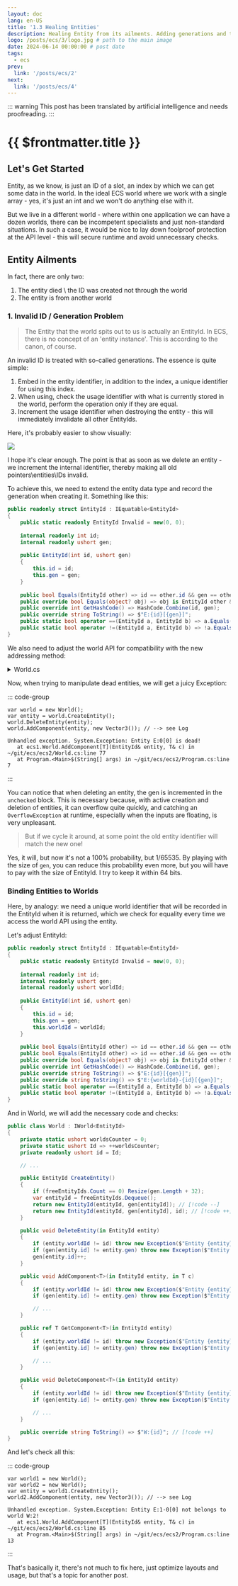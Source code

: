 ```yaml
---
layout: doc
lang: en-US
title: '1.3 Healing Entities'
description: Healing Entity from its ailments. Adding generations and tie it to a world.
logo: /posts/ecs/3/logo.jpg # path to the main image
date: 2024-06-14 00:00:00 # post date
tags:
  - ecs
prev:
  link: '/posts/ecs/2' 
next:
  link: '/posts/ecs/4'
---
```

::: warning
This post has been translated by artificial intelligence and needs proofreading.
:::

# {{ $frontmatter.title }}

## Let's Get Started

Entity, as we know, is just an ID of a slot, an index by which we can get some data in the world. In the ideal ECS world where we work with a single array - yes, it's just an int and we won't do anything else with it.

But we live in a different world - where within one application we can have a dozen worlds, there can be incompetent specialists and just non-standard situations. In such a case, it would be nice to lay down foolproof protection at the API level - this will secure runtime and avoid unnecessary checks.

## Entity Ailments

In fact, there are only two:
1. The entity died \ the ID was created not through the world
2. The entity is from another world

### 1. Invalid ID / Generation Problem

> The Entity that the world spits out to us is actually an EntityId. In ECS, there is no concept of an 'entity instance'.
> This is according to the canon, of course.

An invalid ID is treated with so-called generations. The essence is quite simple:
1. Embed in the entity identifier, in addition to the index, a unique identifier for using this index.
2. When using, check the usage identifier with what is currently stored in the world, perform the operation only if they are equal.
3. Increment the usage identifier when destroying the entity - this will immediately invalidate all other EntityIds.

Here, it's probably easier to show visually:

![](1.svg)

I hope it's clear enough. The point is that as soon as we delete an entity - we increment the internal identifier, thereby making all old pointers\entities\IDs invalid.

To achieve this, we need to extend the entity data type and record the generation when creating it.
Something like this:

```csharp
public readonly struct EntityId : IEquatable<EntityId>
{
    public static readonly EntityId Invalid = new(0, 0);
    
    internal readonly int id;
    internal readonly ushort gen;
    
    public EntityId(int id, ushort gen)
    {
        this.id = id;
        this.gen = gen;
    }
    
    public bool Equals(EntityId other) => id == other.id && gen == other.gen;
    public override bool Equals(object? obj) => obj is EntityId other && Equals(other);
    public override int GetHashCode() => HashCode.Combine(id, gen);
    public override string ToString() => $"E:{id}[{gen}]";
    public static bool operator ==(EntityId a, EntityId b) => a.Equals(b);
    public static bool operator !=(EntityId a, EntityId b) => !a.Equals(b);
}
```

We also need to adjust the world API for compatibility with the new addressing method:

<details>
    <summary>World.cs</summary>

> The full code can be found [here](https://github.com/blackbone/ecs/tree/main/ecs2)

```csharp

public class World : IWorld<EntityId>
{
    private bool[] isAlive;     // [!code --]
    private ushort[] gen;       // [!code ++]

    // ...

    public World(int entityCount = 256) => Resize(entityCount);

    private void Resize(in int size)
    {
        var initialSize = isAlive?.Length ?? 0; // [!code --]
        var initialSize = gen?.Length ?? 0;     // [!code ++]
        if (initialSize >= size) return;

        Array.Resize(ref isAlive, size);        // [!code --]
        Array.Resize(ref gen, size);            // [!code ++]

        // ...
    }

    // CRUD [C]reate :: world
    public EntityId CreateEntity()
    {
        if (freeEntityIds.Count == 0) Resize(isAlive.Length + 32);  // [!code --]
        var entity = freeEntityIds.Dequeue();                       // [!code --]
        isAlive[entity] = true;                                     // [!code --]
        return entity;                                              // [!code --]
        if (freeEntityIds.Count == 0) Resize(gen.Length + 32);      // [!code ++]
        var entityId = freeEntityIds.Dequeue();                     // [!code ++]
        return new EntityId(entityId, gen[entityId]);               // [!code ++]
    }

    // CRUD [D]elete :: world
    public void DeleteEntity(in EntityId entity)
    {
        isAlive[entity] = false;                                                            // [!code --]
        if (gen[entity.id] != entity.gen) throw new Exception($"Entity {entity} is dead!"); // [!code ++]
        unchecked                                                                           // [!code ++]
        {                                                                                   // [!code ++]
            gen[entity.id]++;                                                               // [!code ++]
        }                                                                                   // [!code ++]
    }

    // CRUD [C]reate :: entity
    public void AddComponent<T>(in int entityId, in T c)                                    // [!code --]
    public void AddComponent<T>(in EntityId entity, in T c)                                 // [!code ++]
    {
        if (gen[entity.id] != entity.gen) throw new Exception($"Entity {entity} is dead!"); // [!code ++]
        
        // ...
    }

    // CRUD [R]ead/[U]pdate :: entity
    public ref T GetComponent<T>(in int entityId)                                           // [!code --]
    public ref T GetComponent<T>(in EntityId entity)                                        // [!code ++]
    {
        if (gen[entity.id] != entity.gen) throw new Exception($"Entity {entity} is dead!"); // [!code ++]
        
        // ...
    }

    // CRUD [D]elete :: entity
    public void DeleteComponent<T>(in int entityId)                                         // [!code --]
    public void DeleteComponent<T>(in EntityId entity)                                      // [!code ++]
    {
        if (gen[entity.id] != entity.gen) throw new Exception($"Entity {entity} is dead!"); // [!code ++]
        
        // ...
    }
}

```

</details>

Now, when trying to manipulate dead entities, we will get a juicy Exception:

::: code-group

```csharp{4} [Program.cs]
var world = new World();
var entity = world.CreateEntity();
world.DeleteEntity(entity);
world.AddComponent(entity, new Vector3()); // --> see Log
```

```log [Log]
Unhandled exception. System.Exception: Entity E:0[0] is dead!
   at ecs1.World.AddComponent[T](EntityId& entity, T& c) in ~/git/ecs/ecs2/World.cs:line 77
   at Program.<Main>$(String[] args) in ~/git/ecs/ecs2/Program.cs:line 7
```

:::

You can notice that when deleting an entity, the gen is incremented in the `unchecked` block.
This is necessary because, with active creation and deletion of entities, it can overflow quite quickly, and catching an `OverflowException` at runtime, especially when the inputs are floating, is very unpleasant.

> But if we cycle it around, at some point the old entity identifier will match the new one!

Yes, it will, but now it's not a 100% probability, but 1/65535. By playing with the size of `gen`, you can reduce this probability even more, but you will have to pay with the size of EntityId. I try to keep it within 64 bits.

### Binding Entities to Worlds

Here, by analogy: we need a unique world identifier that will be recorded in the EntityId when it is returned, which we check for equality every time we access the world API using the entity.

Let's adjust EntityId:

```csharp
public readonly struct EntityId : IEquatable<EntityId>
{
    public static readonly EntityId Invalid = new(0, 0);
    
    internal readonly int id;
    internal readonly ushort gen;
    internal readonly ushort worldId;                                                                       // [!code ++]
    
    public EntityId(int id, ushort gen)
    {
        this.id = id;
        this.gen = gen;
        this.worldId = worldId;                                                                             // [!code ++]
    }
    
    public bool Equals(EntityId other) => id == other.id && gen == other.gen;                               // [!code --]
    public bool Equals(EntityId other) => id == other.id && gen == other.gen && worldId == other.worldId;   // [!code ++]
    public override bool Equals(object? obj) => obj is EntityId other && Equals(other);
    public override int GetHashCode() => HashCode.Combine(id, gen);
    public override string ToString() => $"E:{id}[{gen}]";                                                  // [!code --]
    public override string ToString() => $"E:{worldId}-{id}[{gen}]";                                        // [!code ++]
    public static bool operator ==(EntityId a, EntityId b) => a.Equals(b);
    public static bool operator !=(EntityId a, EntityId b) => !a.Equals(b);
}
```

And in World, we will add the necessary code and checks:

```csharp
public class World : IWorld<EntityId>
{
    private static ushort worldsCounter = 0;
    private static ushort Id => ++worldsCounter;
    private readonly ushort id = Id;

    // ...

    public EntityId CreateEntity()
    {
        if (freeEntityIds.Count == 0) Resize(gen.Length + 32);
        var entityId = freeEntityIds.Dequeue();
        return new EntityId(entityId, gen[entityId]); // [!code --]
        return new EntityId(entityId, gen[entityId], id); // [!code ++]
    }

    public void DeleteEntity(in EntityId entity)
    {
        if (entity.worldId != id) throw new Exception($"Entity {entity} not belongs to world {this}!"); // [!code ++]
        if (gen[entity.id] != entity.gen) throw new Exception($"Entity {entity} is dead!");
        gen[entity.id]++;
    }

    public void AddComponent<T>(in EntityId entity, in T c)
    {
        if (entity.worldId != id) throw new Exception($"Entity {entity} not belongs to world {this}!"); // [!code ++]
        if (gen[entity.id] != entity.gen) throw new Exception($"Entity {entity} is dead!");

        // ...
    }

    public ref T GetComponent<T>(in EntityId entity)
    {
        if (entity.worldId != id) throw new Exception($"Entity {entity} not belongs to world {this}!"); // [!code ++]
        if (gen[entity.id] != entity.gen) throw new Exception($"Entity {entity} is dead!");

        // ...
    }

    public void DeleteComponent<T>(in EntityId entity)
    {
        if (entity.worldId != id) throw new Exception($"Entity {entity} not belongs to world {this}!"); // [!code ++]
        if (gen[entity.id] != entity.gen) throw new Exception($"Entity {entity} is dead!");

        // ...
    }

    public override string ToString() => $"W:{id}"; // [!code ++]
}
```

And let's check all this:

::: code-group

```csharp{4} [Program.cs]
var world1 = new World();
var world2 = new World();
var entity = world1.CreateEntity();
world2.AddComponent(entity, new Vector3()); // --> see Log
```

```log [Log]
Unhandled exception. System.Exception: Entity E:1-0[0] not belongs to world W:2!
   at ecs1.World.AddComponent[T](EntityId& entity, T& c) in ~/git/ecs/ecs2/World.cs:line 85
   at Program.<Main>$(String[] args) in ~/git/ecs/ecs2/Program.cs:line 13
```

:::

That's basically it, there's not much to fix here, just optimize layouts and usage, but that's a topic for another post.
